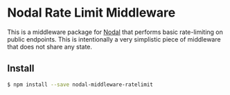 #  Nodal Rate Limit Middleware

This is a middleware package for [Nodal](http://www.nodaljs.com) that performs basic rate-limiting on public endpoints. This is intentionally a very simplistic piece of middleware that does not share any state.

## Install

```sh
$ npm install --save nodal-middleware-ratelimit
```
